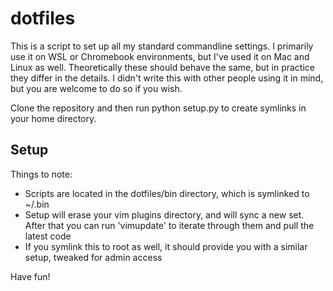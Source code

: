 # dotfiles

This is a script to set up all my standard commandline settings. I primarily use it on WSL or Chromebook environments, but I've used it on Mac and Linux as well. Theoretically these should behave the same, but in practice they differ in the details. I didn't write this with other people using it in mind, but you are welcome to do so if you wish.

Clone the repository and then run python setup.py to create symlinks in your home directory.

## Setup
Things to note:

* Scripts are located in the dotfiles/bin directory, which is symlinked to ~/.bin
* Setup will erase your vim plugins directory, and will sync a new set. After that you can run 'vimupdate' to iterate through them and pull the latest code
* If you symlink this to root as well, it should provide you with a similar setup, tweaked for admin access

Have fun!
